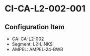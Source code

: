 # CI-CA-L2-002-001

## Configuration Item
- CA: CA-L2-002
- Segment: L2-LINKS
- AMPEL: AMPEL-24-BWB
